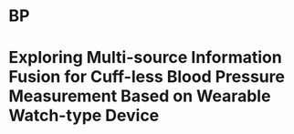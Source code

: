 # BP
# Exploring Multi-source Information Fusion for Cuff-less Blood Pressure Measurement Based on Wearable Watch-type Device
